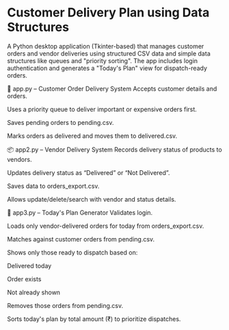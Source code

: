 # Customer Delivery Plan using Data Structures

A Python desktop application (Tkinter-based) that manages customer orders and vendor deliveries using structured CSV data and simple data structures like queues and "priority sorting". The app includes login authentication and generates a "Today's Plan" view for dispatch-ready orders.

🧾 app.py – Customer Order Delivery System
Accepts customer details and orders.

Uses a priority queue to deliver important or expensive orders first.

Saves pending orders to pending.csv.

Marks orders as delivered and moves them to delivered.csv.

📦 app2.py – Vendor Delivery System
Records delivery status of products to vendors.

Updates delivery status as “Delivered” or “Not Delivered”.

Saves data to orders_export.csv.

Allows update/delete/search with vendor and status details.

🚚 app3.py – Today's Plan Generator
Validates login.

Loads only vendor-delivered orders for today from orders_export.csv.

Matches against customer orders from pending.csv.

Shows only those ready to dispatch based on:

Delivered today

Order exists

Not already shown

Removes those orders from pending.csv.

Sorts today's plan by total amount (₹) to prioritize dispatches.

